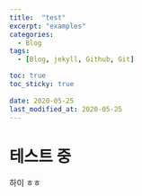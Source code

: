 ```yaml
---
title:  "test"
excerpt: "examples"
categories:
  - Blog
tags:
  - [Blog, jekyll, Github, Git]

toc: true
toc_sticky: true
 
date: 2020-05-25
last_modified_at: 2020-05-25
---
```

# 테스트 중
하이 ㅎㅎ
